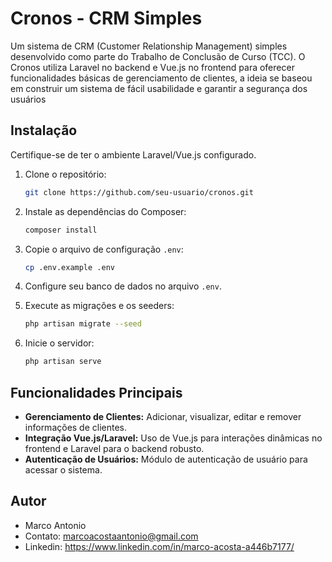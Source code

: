 # Cronos - CRM Simples

Um sistema de CRM (Customer Relationship Management) simples desenvolvido como parte do Trabalho de Conclusão de Curso (TCC). O Cronos utiliza Laravel no backend e Vue.js no frontend para oferecer funcionalidades básicas de gerenciamento de clientes, a ideia se baseou em construir um sistema de fácil usabilidade e garantir a segurança dos usuários

## Instalação

Certifique-se de ter o ambiente Laravel/Vue.js configurado.

1. Clone o repositório:
    ```bash
    git clone https://github.com/seu-usuario/cronos.git
    ```

2. Instale as dependências do Composer:
    ```bash
    composer install
    ```

3. Copie o arquivo de configuração `.env`:
    ```bash
    cp .env.example .env
    ```

4. Configure seu banco de dados no arquivo `.env`.

5. Execute as migrações e os seeders:
    ```bash
    php artisan migrate --seed
    ```

6. Inicie o servidor:
    ```bash
    php artisan serve
    ```

## Funcionalidades Principais

- **Gerenciamento de Clientes:** Adicionar, visualizar, editar e remover informações de clientes.
- **Integração Vue.js/Laravel:** Uso de Vue.js para interações dinâmicas no frontend e Laravel para o backend robusto.
- **Autenticação de Usuários:** Módulo de autenticação de usuário para acessar o sistema.


## Autor

- Marco Antonio
- Contato: marcoacostaantonio@gmail.com
- Linkedin: https://www.linkedin.com/in/marco-acosta-a446b7177/



